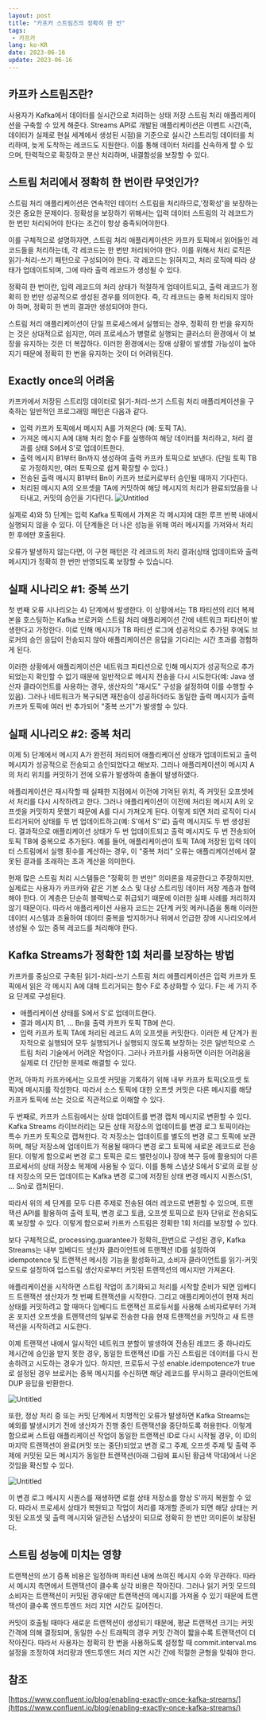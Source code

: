 ```yaml
---
layout: post
title: "카프카 스트림즈의 정확히 한 번"
tags: 
 - 카프카
lang: ko-KR
date: 2023-06-16
update: 2023-06-16
---
```



## 카프카 스트림즈란?

사용자가 Kafka에서 데이터를 실시간으로 처리하는 상태 저장 스트림 처리 애플리케이션을 구축할 수 있게 해준다.
Streams API로 개발된 애플리케이션은 이벤트 시간(즉, 데이터가 실제로 현실 세계에서 생성된 시점)을 기준으로 실시간 스트리밍 데이터를 처리하며, 늦게 도착하는 레코드도 지원한다.
이를 통해 데이터 처리를 신속하게 할 수 있으며, 탄력적으로 확장하고 분산 처리하며, 내결함성을 보장할 수 있다.

<!-- more -->


## 스트림 처리에서 정확히 한 번이란 무엇인가?

스트림 처리 애플리케이션은 연속적인 데이터 스트림을 처리하므로,'정확성'을 보장하는 것은 중요한 문제이다.
정확성을 보장하기 위해서는 입력 데이터 스트림의 각 레코드가 한 번만 처리되어야 한다는 조건이 항상 충족되어야한다.

이를 구체적으로 설명하자면, 스트림 처리 애플리케이션은 카프카 토픽에서 읽어들인 레코드들을 처리하는데, 각 레코드는 한 번만 처리되어야 한다.
이를 위해서 처리 로직은 읽기-처리-쓰기 패턴으로 구성되어야 한다.
각 레코드는 읽혀지고, 처리 로직에 따라 상태가 업데이트되며, 그에 따라 출력 레코드가 생성될 수 있다.

정확히 한 번이란, 입력 레코드의 처리 상태가 적절하게 업데이트되고, 출력 레코드가 정확히 한 번만 성공적으로 생성된 경우를 의미한다.
즉, 각 레코드는 중복 처리되지 않아야 하며, 정확히 한 번의 결과만 생성되어야 한다.

스트림 처리 애플리케이션이 단일 프로세스에서 실행되는 경우, 정확히 한 번을 유지하는 것은 상대적으로 쉽지만,
여러 프로세스가 병렬로 실행되는 클러스터 환경에서 이 보장을 유지하는 것은 더 복잡하다.
이러한 환경에서는 장애 상황이 발생할 가능성이 높아지기 때문에 정확히 한 번을 유지하는 것이 더 어려워진다.

## Exactly once의 어려움

카프카에서 저장된 스트리밍 데이터로 읽기-처리-쓰기 스트림 처리 애플리케이션을 구축하는 일반적인 프로그래밍 패턴은 다음과 같다.

- 입력 카프카 토픽에서 메시지 A를 가져온다 (예: 토픽 TA).
- 가져온 메시지 A에 대해 처리 함수 F를 실행하여 해당 데이터를 처리하고, 처리 결과를 상태 S에서 S'로 업데이트한다.
- 출력 메시지 B1부터 Bn까지 생성하여 출력 카프카 토픽으로 보낸다. (단일 토픽 TB로 가정하지만, 여러 토픽으로 쉽게 확장할 수 있다.)
- 전송된 출력 메시지 B1부터 Bn이 카프카 브로커로부터 승인될 때까지 기다린다.
- 처리된 메시지 A의 오프셋을 TA에 커밋하여 해당 메시지의 처리가 완료되었음을 나타내고, 커밋의 승인을 기다린다.
![Untitled](img/stream_1.png)

실제로 4)와 5) 단계는 입력 Kafka 토픽에서 가져온 각 메시지에 대한 루프 반복 내에서 실행되지 않을 수 있다.
이 단계들은 더 나은 성능을 위해 여러 메시지를 가져와서 처리한 후에만 호출된다.

오류가 발생하지 않는다면, 이 구현 패턴은 각 레코드의 처리 결과(상태 업데이트와 출력 메시지)가 정확히 한 번만 반영되도록 보장할 수 있습니다.

## 실패 시나리오 #1: 중복 쓰기

첫 번째 오류 시나리오는 4) 단계에서 발생한다.
이 상황에서는 TB 파티션의 리더 복제본을 호스팅하는 Kafka 브로커와 스트림 처리 애플리케이션 간에 네트워크 파티션이 발생한다고 가정한다.
이로 인해 메시지가 TB 파티션 로그에 성공적으로 추가된 후에도 브로커의 승인 응답이 전송되지 않아 애플리케이션은 응답을 기다리는 시간 초과를 경험하게 된다.

이러한 상황에서 애플리케이션은 네트워크 파티션으로 인해 메시지가 성공적으로 추가되었는지 확인할 수 없기 때문에 일반적으로 메시지 전송을 다시 시도한다(예: Java 생산자 클라이언트를 사용하는 경우, 생산자의 "재시도" 구성을 설정하여 이를 수행할 수 있음).
그러나 네트워크가 복구되면 재전송이 성공하더라도 동일한 출력 메시지가 출력 카프카 토픽에 여러 번 추가되어 "중복 쓰기"가 발생할 수 있다.

## 실패 시나리오 #2: 중복 처리

이제 5) 단계에서 메시지 A가 완전히 처리되어 애플리케이션 상태가 업데이트되고 출력 메시지가 성공적으로 전송되고 승인되었다고 해보자.
그러나 애플리케이션이 메시지 A의 처리 위치를 커밋하기 전에 오류가 발생하여 충돌이 발생하였다.

애플리케이션은 재시작할 때 실패한 지점에서 이전에 기억된 위치, 즉 커밋된 오프셋에서 처리를 다시 시작하려고 한다.
그러나 애플리케이션이 이전에 처리된 메시지 A의 오프셋을 커밋하지 못했기 때문에 A를 다시 가져오게 된다.
이렇게 되면 처리 로직이 다시 트리거되어 상태를 두 번 업데이트하고(예: S'에서 S''로) 출력 메시지도 두 번 생성된다.
결과적으로 애플리케이션 상태가 두 번 업데이트되고 출력 메시지도 두 번 전송되어 토픽 TB에 중복으로 추가된다.
예를 들어, 애플리케이션이 토픽 TA에 저장된 입력 데이터 스트림에서 실행 횟수를 계산하는 경우, 이 "중복 처리" 오류는 애플리케이션에서 잘못된 결과를 초래하는 초과 계산을 의미한다.

현재 많은 스트림 처리 시스템들은 "정확히 한 번만" 의미론을 제공한다고 주장하지만,
실제로는 사용자가 카프카와 같은 기본 소스 및 대상 스트리밍 데이터 저장 계층과 협력해야 한다.
이 계층은 단순히 블랙박스로 취급되기 때문에 이러한 실패 사례를 처리하지 않기 때문이다. 
따라서 애플리케이션 사용자 코드는 2단계 커밋 메커니즘을 통해 이러한 데이터 시스템과 조율하여 데이터 중복을 방지하거나 위에서 언급한 장애 시나리오에서 생성될 수 있는 중복 레코드를 처리해야 한다.


## Kafka Streams가 정확한 1회 처리를 보장하는 방법

카프카를 중심으로 구축된 읽기-처리-쓰기 스트림 처리 애플리케이션은 입력 카프카 토픽에서 읽은 각 메시지 A에 대해 트리거되는 함수 F로 추상화할 수 있다. F는 세 가지 주요 단계로 구성된다.

- 애플리케이션 상태를 S에서 S'로 업데이트한다.
- 결과 메시지 B1, ... Bn을 출력 카프카 토픽 TB에 쓴다.
- 입력 카프카 토픽 TA에 처리된 레코드 A의 오프셋을 커밋한다.
이러한 세 단계가 원자적으로 실행되어 모두 실행되거나 실행되지 않도록 보장하는 것은 일반적으로 스트림 처리 기술에서 어려운 작업이다.
그러나 카프카를 사용하면 이러한 어려움을 실제로 더 간단한 문제로 해결할 수 있다.

먼저, 아파치 카프카에서는 오프셋 커밋을 기록하기 위해 내부 카프카 토픽(오프셋 토픽)에 메시지를 작성한다.
따라서 소스 토픽에 대한 오프셋 커밋은 다른 메시지를 해당 카프카 토픽에 쓰는 것으로 직관적으로 이해할 수 있다.

두 번째로, 카프카 스트림에서는 상태 업데이트를 변경 캡처 메시지로 변환할 수 있다.
Kafka Streams 라이브러리는 모든 상태 저장소의 업데이트를 변경 로그 토픽이라는 특수 카프카 토픽으로 캡쳐한다.
각 저장소는 업데이트를 별도의 변경 로그 토픽에 보관하며, 해당 저장소에 업데이트가 적용될 때마다 변경 로그 토픽에 새로운 레코드로 전송된다.
이렇게 함으로써 변경 로그 토픽은 로드 밸런싱이나 장애 복구 등에 활용되어 다른 프로세서의 상태 저장소 복제에 사용될 수 있다.
이를 통해 스냅샷 S에서 S'로의 로컬 상태 저장소의 모든 업데이트는 Kafka 변경 로그에 저장된 상태 변경 메시지 시퀀스(S1, ... Sn)로 캡처된다.

따라서 위의 세 단계를 모두 다른 주제로 전송된 여러 레코드로 변환할 수 있으며, 트랜잭션 API를 활용하여 출력 토픽, 변경 로그 토큽, 오프셋 토픽으로 원자 단위로 전송되도록 보장할 수 있다.
이렇게 함으로써 카프카 스트림은 정확한 1회 처리를 보장할 수 있다.

보다 구체적으로, processing.guarantee가 정확히_한번으로 구성된 경우, Kafka Streams는 내부 임베디드 생산자 클라이언트에 트랜잭션 ID를 설정하여 idempotence 및 트랜잭션 메시징 기능을 활성화하고,
소비자 클라이언트를 읽기-커밋 모드로 설정하여 업스트림 생산자로부터 커밋된 트랜잭션의 메시지만 가져온다.

애플리케이션을 시작하면 스트림 작업이 초기화되고 처리를 시작할 준비가 되면 임베디드 트랜잭션 생산자가 첫 번째 트랜잭션을 시작한다.
그리고 애플리케이션이 현재 처리 상태를 커밋하려고 할 때마다 임베디드 트랜잭션 프로듀서를 사용해 소비자로부터 가져온 포지션 오프셋을 트랜잭션의 일부로 전송한 다음 현재 트랜잭션을 커밋하고 새 트랜잭션을 시작하려고 시도한다.

이제 트랜잭션 내에서 일시적인 네트워크 분할이 발생하여 전송된 레코드 중 하나라도 제시간에 승인을 받지 못한 경우,
동일한 트랜잭션 ID를 가진 스트림은 데이터를 다시 전송하려고 시도하는 경우가 있다.
하지만, 프로듀서 구성 enable.idempotence가 true로 설정된 경우 브로커는 중복 메시지를 수신하면 해당 레코드를 무시하고 클라이언트에 DUP 응답을 반환한다.

![Untitled](img/stream_2.png)


또한, 정상 처리 중 또는 커밋 단계에서 치명적인 오류가 발생하면 Kafka Streams는 예외를 발생시키기 전에 생산자가 진행 중인 트랜잭션을 중단하도록 허용한다.
이렇게 함으로써 스트림 애플리케이션 작업이 동일한 트랜잭션 ID로 다시 시작될 경우,
이 ID의 마지막 트랜잭션이 완료(커밋 또는 중단)되었고 변경 로그 주제, 오프셋 주제 및 출력 주제에 커밋된 모든 메시지가 동일한 트랜잭션(아래 그림에 표시된 황금색 막대)에서 나온 것임을 확신할 수 있다.

![Untitled](img/stream_3.png)

이 변경 로그 메시지 시퀀스를 재생하면 로컬 상태 저장소를 항상 S'까지 복원할 수 있다.
따라서 프로세서 상태가 복원되고 작업이 처리를 재개할 준비가 되면 해당 상태는 커밋된 오프셋 및 출력 메시지와 일관된 스냅샷이 되므로 정확히 한 번만 의미론이 보장된다.

## 스트림 성능에 미치는 영향

트랜잭션의 쓰기 증폭 비용은 일정하며 파티션 내에 쓰여진 메시지 수와 무관하다.
따라서 메시지 측면에서 트랜잭션이 클수록 상각 비용은 작아진다.
그러나 읽기 커밋 모드의 소비자는 트랜잭션이 커밋된 경우에만 트랜잭션의 메시지를 가져올 수 있기 때문에 트랜잭션이 클수록 엔드투엔드 처리 지연 시간도 길어진다.

커밋이 호출될 때마다 새로운 트랜잭션이 생성되기 때문에, 평균 트랜잭션 크기는 커밋 간격에 의해 결정되며,
동일한 수신 트래픽의 경우 커밋 간격이 짧을수록 트랜잭션이 더 작아진다.
따라서 사용자는 정확히 한 번을 사용하도록 설정할 때 commit.interval.ms 설정을 조정하여 처리량과 엔드투엔드 처리 지연 시간 간에 적절한 균형을 맞춰야 한다.


## 참조
[https://www.confluent.io/blog/enabling-exactly-once-kafka-streams/](https://www.confluent.io/blog/enabling-exactly-once-kafka-streams/)